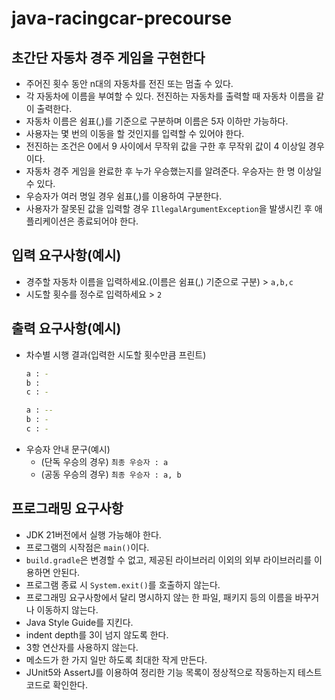 # java-racingcar-precourse

## 초간단 자동차 경주 게임을 구현한다

* 주어진 횟수 동안 n대의 자동차를 전진 또는 멈출 수 있다.
* 각 자동차에 이름을 부여할 수 있다. 전진하는 자동차를 출력할 때 자동차 이름을 같이 출력한다.
* 자동차 이름은 쉼표(,)를 기준으로 구분하며 이름은 5자 이하만 가능하다.
* 사용자는 몇 번의 이동을 할 것인지를 입력할 수 있어야 한다.
* 전진하는 조건은 0에서 9 사이에서 무작위 값을 구한 후 무작위 값이 4 이상일 경우이다.
* 자동차 경주 게임을 완료한 후 누가 우승했는지를 알려준다. 우승자는 한 명 이상일 수 있다.
* 우승자가 여러 명일 경우 쉼표(,)를 이용하여 구분한다.
* 사용자가 잘못된 값을 입력할 경우 ```IllegalArgumentException```을 발생시킨 후 애플리케이션은 종료되어야 한다.

## 입력 요구사항(예시)

* 경주할 자동차 이름을 입력하세요.(이름은 쉼표(,) 기준으로 구분) > ```a,b,c```
* 시도할 횟수를 정수로 입력하세요 > ```2```

## 출력 요구사항(예시)

* 차수별 시행 결과(입력한 시도할 횟수만큼 프린트)
    ```bash
  a : -
  b : 
  c : -

  a : --
  b : -
  c : -
  ```
* 우승자 안내 문구(예시)
    * (단독 우승의 경우) ```최종 우승자 : a```
    * (공동 우승의 경우) ```최종 우승자 : a, b```

## 프로그래밍 요구사항

* JDK 21버전에서 실행 가능해야 한다.
* 프로그램의 시작점은 ```main()```이다.
* ```build.gradle```은 변경할 수 없고, 제공된 라이브러리 이외의 외부 라이브러리를 이용하면 안된다.
* 프로그램 종료 시 ```System.exit()```를 호출하지 않는다.
* 프로그래밍 요구사항에서 달리 명시하지 않는 한 파일, 패키지 등의 이름을 바꾸거나 이동하지 않는다.
* Java Style Guide를 지킨다.
* indent depth를 3이 넘지 않도록 한다.
* 3항 연산자를 사용하지 않는다.
* 메소드가 한 가지 일만 하도록 최대한 작게 만든다.
* JUnit5와 AssertJ를 이용하여 정리한 기능 목록이 정상적으로 작동하는지 테스트 코드로 확인한다.